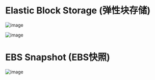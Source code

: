 # Elastic Block Storage (弹性块存储)

![image](https://user-images.githubusercontent.com/60442877/234744448-1c5055d1-3678-4f10-b8ef-e7ad6f97dad0.png)

![image](https://user-images.githubusercontent.com/60442877/234744807-002beb5c-41ed-43bb-a516-7bd90b556f57.png)

# EBS Snapshot (EBS快照)

![image](https://user-images.githubusercontent.com/60442877/234746855-bf1d6aac-a181-433a-b88f-d4319e23b0ec.png)
